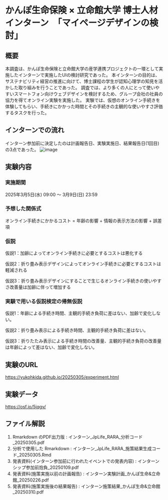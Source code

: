 # かんぽ生命保険 × 立命館大学 博士人材インターン　「マイページデザインの検討」

## 概要

本調査は、かんぽ生命保険と立命館大学の産学連携プロジェクトの一環として実施したインターンで実施したUIの検討研究であった。
本インターンの目的は、サステナビリティ経営の推進に向けて、博士課程の学生が認知心理学の知見を活かした取り組みを行うことであった。
調査では、より多くの人にとって使いやすいスマートフォン向けウェブデザインを検討するため、グループ会社の社員の協力を得てオンライン実験を実施した。
実験では、仮想のオンライン手続きを体験してもらい、手続きにかかった時間とその手続きの主観的な使いやすさ評価するタスクを行った。

## インターンでの流れ

インターン参加前に決定したのは計画報告日、実験実施日、結果報告日(1回目)の3点であった。
![image](https://github.com/user-attachments/assets/17ff8b25-aca7-4cce-9e34-18a40663ee1f)

## 実験内容

### 実施期間

2025年3月5日(水) 09:00 〜 3月9日(日) 23:59

### 予想した関係式

オンライン手続きにかかるコスト = 年齢の影響 + 情報の表示方法の影響 + 誤差項

### 仮説

仮説1：加齢によってオンライン手続きに必要とするコストは悪化する

仮説2：折り畳み表示デザインによってオンライン手続きに必要とするコストは軽減される

仮説3：折り畳み表示デザインにすることで生じるオンライン手続きの使いやすさ改善量は加齢に伴って増加する

### 実験で用いる仮説検定の帰無仮説

仮説1：年齢による手続き時間、主観的手続き負荷に差はない、加齢で変化しない。

仮説2：折り畳み表示による手続き時間、主観的手続き負荷に差はない。

仮説3：折りたたみ表示による手続き時間の改善量、主観的手続き負荷の改善量は年齢によって差はない、加齢で変化しない。

## 実験のURL

https://yukohkida.github.io/20250305/experiment.html

## 実験データ

https://osf.io/5jqgv/

## ファイル解説

1. Rmarkdown のPDF出力版 : インターン_JpLife_RARA_分析コード_20250305.pdf
2. 分析で使用した Rmarkdown : インターン_JpLife_RARA_施策結果生成コード_20250305.Rmd
3. 発表資料(インターン参加前に行われたイベントでの発表内容) : インターンシップ参加前抱負_20250109.pdf
4. 発表資料(施策実施以前の計画報告) : インターン実験計画_かんぽ生命&立命館_20250226.pdf
5. 発表資料(施策実施後の結果報告) :  インターン施策結果_かんぽ生命&立命館_20250310.pdf
